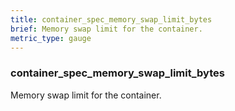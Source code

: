 ```yaml
---
title: container_spec_memory_swap_limit_bytes
brief: Memory swap limit for the container.
metric_type: gauge
---
```

### container_spec_memory_swap_limit_bytes

Memory swap limit for the container.
